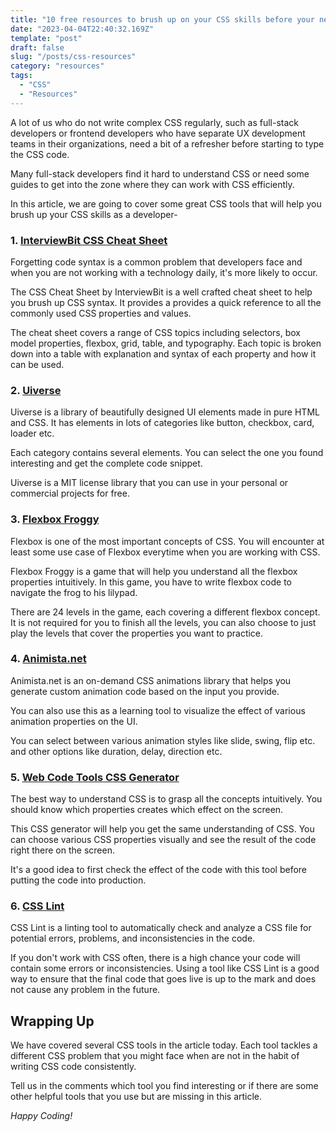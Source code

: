 ```yaml
---
title: "10 free resources to brush up on your CSS skills before your next front-end project!"
date: "2023-04-04T22:40:32.169Z"
template: "post"
draft: false
slug: "/posts/css-resources"
category: "resources"
tags:
  - "CSS"
  - "Resources"
---
```


A lot of us who do not write complex CSS regularly, such as full-stack developers or frontend developers who have separate UX development teams in their organizations, need a bit of a refresher before starting to type the CSS code.

Many full-stack developers find it hard to understand CSS or need some guides to get into the zone where they can work with CSS efficiently.

In this article, we are going to cover some great CSS tools that will help you brush up your CSS skills as a developer-

### 1. [InterviewBit CSS Cheat Sheet](https://www.interviewbit.com/css-cheat-sheet/)

Forgetting code syntax is a common problem that developers face and when you are not working with a technology daily, it's more likely to occur.

The CSS Cheat Sheet by InterviewBit is a well crafted cheat sheet to help you brush up CSS syntax. It provides a provides a quick reference to all the commonly used CSS properties and values.

The cheat sheet covers a range of CSS topics including selectors, box model properties, flexbox, grid, table, and typography. Each topic is broken down into a table with explanation and syntax of each property and how it can be used.

### 2. [Uiverse](https://uiverse.io/all)

Uiverse is a library of beautifully designed UI elements made in pure HTML and CSS. It has elements in lots of categories like button, checkbox, card, loader etc.

Each category contains several elements. You can select the one you found interesting and get the complete code snippet.

Uiverse is a MIT license library that you can use in your personal or commercial projects for free.

### 3. [Flexbox Froggy](https://flexboxfroggy.com/)

Flexbox is one of the most important concepts of CSS. You will encounter at least some use case of Flexbox everytime when you are working with CSS.

Flexbox Froggy is a game that will help you understand all the flexbox properties intuitively. In this game, you have to write flexbox code to navigate the frog to his lilypad.

There are 24 levels in the game, each covering a different flexbox concept. It is not required for you to finish all the levels, you can also choose to just play the levels that cover the properties you want to practice.

### 4. [Animista.net](https://animista.net/)

Animista.net is an on-demand CSS animations library that helps you generate custom animation code based on the input you provide.

You can also use this as a learning tool to visualize the effect of various animation properties on the UI.

You can select between various animation styles like slide, swing, flip etc. and other options like duration, delay, direction etc.

### 5. [Web Code Tools CSS Generator](https://webcode.tools/generators/css/)

The best way to understand CSS is to grasp all the concepts intuitively. You should know which properties creates which effect on the screen.

This CSS generator will help you get the same understanding of CSS. You can choose various CSS properties visually and see the result of the code right there on the screen.

It's a good idea to first check the effect of the code with this tool before putting the code into production.

### 6. [CSS Lint](http://csslint.net/)

CSS Lint is a linting tool to automatically check and analyze a CSS file for potential errors, problems, and inconsistencies in the code.

If you don't work with CSS often, there is a high chance your code will contain some errors or inconsistencies. Using a tool like CSS Lint is a good way to ensure that the final code that goes live is up to the mark and does not cause any problem in the future.

## Wrapping Up

We have covered several CSS tools in the article today. Each tool tackles a different CSS problem that you might face when are not in the habit of writing CSS code consistently.

Tell us in the comments which tool you find interesting or if there are some other helpful tools that you use but are missing in this article.

_Happy Coding!_
